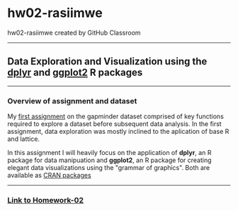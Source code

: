 # hw02-rasiimwe
hw02-rasiimwe created by GitHub Classroom

---

## Data Exploration and Visualization using the [dplyr](https://cran.r-project.org/web/packages/dplyr/dplyr.pdf) and [ggplot2](https://cran.r-project.org/web/packages/ggplot2/ggplot2.pdf) R packages

---

### Overview of assignment and dataset

My [first assignment](https://github.com/STAT545-UBC-students/hw01-rasiimwe/blob/master/hw01_gapminder.md) on the gapminder dataset comprised of key functions required to explore a dataset before subsequent data analysis. In the first assignment, data exploration was mostly inclined to the aplication of base R and lattice. 

In this assignment I will heavily focus on the application of **dplyr**, an R package for data manipuation and **ggplot2**, an R package for creating elegant data visualizations using the "grammar of graphics". Both are available as [CRAN packages](https://cran.r-project.org/web/packages/available_packages_by_name.html)

---

### [Link to Homework-02]()
